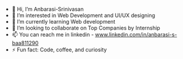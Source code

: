 - 👋 Hi, I’m Anbarasi-Srinivasan
- 👀 I’m interested in Web Development and UI/UX designing
- 🌱 I’m currently learning Web development
- 💞️ I’m looking to collaborate on Top Companies by Internship
- 📫 You can reach me in linkedin - www.linkedin.com/in/anbarasi-s-baa811290
- ⚡ Fun fact: Code, coffee, and curiosity

<!---
Anbarasi-Srinivasan/Anbarasi-Srinivasan is a ✨ special ✨ repository because its `README.md` (this file) appears on your GitHub profile.
You can click the Preview link to take a look at your changes.
--->

